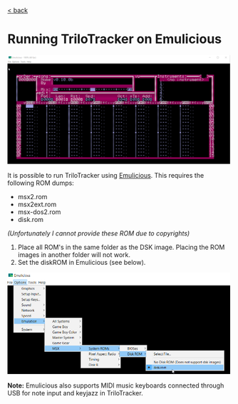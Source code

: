 
<a href="trilotracker.md">< back</a>

# Running TriloTracker on Emulicious
<a href="img\emulicious.png"><img src="img\emulicious.png" width="500px"/></a>

It is possible to run TriloTracker using <a href="www.emulicious.net">Emulicious</a>.
This requires the following ROM dumps:
* msx2.rom
* msx2ext.rom
* msx-dos2.rom
* disk.rom

_(Unfortunately I cannot provide these ROM due to copyrights)_

1. Place all ROM's in the same folder as the DSK image. Placing the ROM images in another folder will not work.
2. Set the diskROM in Emulicious (see below).

<a href="img\emulicious_diskrom.png"><img src="img\emulicious_diskrom.png" width="500px"/></a>

**Note:** Emulicious also supports MIDI music keyboards connected through USB for note input and keyjazz in TriloTracker.